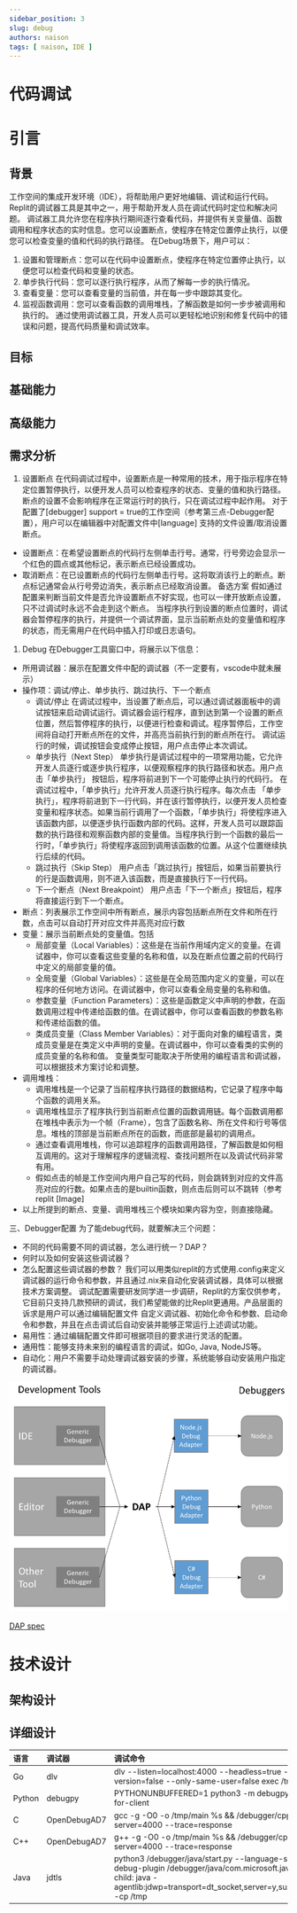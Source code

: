 ```yaml
---
sidebar_position: 3
slug: debug
authors: naison
tags: [ naison, IDE ]
---
```


# 代码调试

# 引言

## 背景

工作空间的集成开发环境（IDE），将帮助用户更好地编辑、调试和运行代码。Replit的调试器工具是其中之一，用于帮助开发人员在调试代码时定位和解决问题。
调试器工具允许您在程序执行期间逐行查看代码，并提供有关变量值、函数调用和程序状态的实时信息。您可以设置断点，使程序在特定位置停止执行，以便您可以检查变量的值和代码的执行路径。
在Debug场景下，用户可以：

1. 设置和管理断点：您可以在代码中设置断点，使程序在特定位置停止执行，以便您可以检查代码和变量的状态。
2. 单步执行代码：您可以逐行执行程序，从而了解每一步的执行情况。
3. 查看变量：您可以查看变量的当前值，并在每一步中跟踪其变化。
4. 监视函数调用：您可以查看函数的调用堆栈，了解函数是如何一步步被调用和执行的。
   通过使用调试器工具，开发人员可以更轻松地识别和修复代码中的错误和问题，提高代码质量和调试效率。

## 目标

## 基础能力

## 高级能力

## 需求分析

1. 设置断点
   在代码调试过程中，设置断点是一种常用的技术，用于指示程序在特定位置暂停执行，以便开发人员可以检查程序的状态、变量的值和执行路径。断点的设置不会影响程序在正常运行时的执行，只在调试过程中起作用。
   对于配置了[debugger] support = true的工作空间（参考第三点-Debugger配置），用户可以在编辑器中对配置文件中[language]
   支持的文件设置/取消设置断点。

- 设置断点：在希望设置断点的代码行左侧单击行号。通常，行号旁边会显示一个红色的圆点或其他标记，表示断点已经设置成功。
- 取消断点：在已设置断点的代码行左侧单击行号。这将取消该行上的断点。断点标记通常会从行号旁边消失，表示断点已经取消设置。
  备选方案
  假如通过配置来判断当前文件是否允许设置断点不好实现，也可以一律开放断点设置，只不过调试时永远不会走到这个断点。
  当程序执行到设置的断点位置时，调试器会暂停程序的执行，并提供一个调试界面，显示当前断点处的变量值和程序的状态，而无需用户在代码中插入打印或日志语句。

1. Debug
   在Debugger工具窗口中，将展示以下信息：

- 所用调试器：展示在配置文件中配的调试器（不一定要有，vscode中就未展示）
- 操作项：调试/停止、单步执行、跳过执行、下一个断点
    - 调试/停止
      在调试过程中，当设置了断点后，可以通过调试器面板中的调试按钮来启动调试运行。调试器会运行程序，直到达到第一个设置的断点位置，然后暂停程序的执行，以便进行检查和调试。程序暂停后，工作空间将自动打开断点所在的文件，并高亮当前执行到的断点所在行。
      调试运行的时候，调试按钮会变成停止按钮，用户点击停止本次调试。
    - 单步执行（Next Step）
      单步执行是调试过程中的一项常用功能，它允许开发人员逐行或逐步执行程序，以便观察程序的执行路径和状态。用户点击「单步执行」
      按钮后，程序将前进到下一个可能停止执行的代码行。
      在调试过程中，「单步执行」允许开发人员逐行执行程序。每次点击
      「单步执行」，程序将前进到下一行代码，并在该行暂停执行，以便开发人员检查变量和程序状态。如果当前行调用了一个函数，「单步执行」将使程序进入该函数内部，以便逐步执行函数内部的代码。这样，开发人员可以跟踪函数的执行路径和观察函数内部的变量值。当程序执行到一个函数的最后一行时，「单步执行」将使程序返回到调用该函数的位置。从这个位置继续执行后续的代码。
    - 跳过执行（Skip Step）
      用户点击「跳过执行」按钮后，如果当前要执行的行是函数调用，则不进入该函数，而是直接执行下一行代码。
    - 下一个断点（Next Breakpoint）
      用户点击「下一个断点」按钮后，程序将直接运行到下一个断点。
- 断点：列表展示工作空间中所有断点，展示内容包括断点所在文件和所在行数，点击可以自动打开对应文件并高亮对应行数
- 变量：展示当前断点处的变量值。包括
    - 局部变量（Local Variables）：这些是在当前作用域内定义的变量。在调试器中，你可以查看这些变量的名称和值，以及在断点位置之前的代码行中定义的局部变量的值。
    - 全局变量（Global Variables）：这些是在全局范围内定义的变量，可以在程序的任何地方访问。在调试器中，你可以查看全局变量的名称和值。
    - 参数变量（Function Parameters）：这些是函数定义中声明的参数，在函数调用过程中传递给函数的值。在调试器中，你可以查看函数的参数名称和传递给函数的值。
    - 类成员变量（Class Member Variables）：对于面向对象的编程语言，类成员变量是在类定义中声明的变量。在调试器中，你可以查看类的实例的成员变量的名称和值。
      变量类型可能取决于所使用的编程语言和调试器，可以根据技术方案讨论和调整。
- 调用堆栈：
    - 调用堆栈是一个记录了当前程序执行路径的数据结构，它记录了程序中每个函数的调用关系。
    - 调用堆栈显示了程序执行到当前断点位置的函数调用链。每个函数调用都在堆栈中表示为一个帧（Frame），包含了函数名称、所在文件和行号等信息。堆栈的顶部是当前断点所在的函数，而底部是最初的调用点。
    - 通过查看调用堆栈，你可以追踪程序的函数调用路径，了解函数是如何相互调用的。这对于理解程序的逻辑流程、查找问题所在以及调试代码非常有用。
    - 假如点击的帧是工作空间内用户自己写的代码，则会跳转到对应的文件高亮对应的行数。如果点击的是builtin函数，则点击后则可以不跳转（参考replit
      [Image]
- 以上所提到的断点、变量、调用堆栈三个模块如果内容为空，则直接隐藏。

三、Debugger配置
为了能debug代码，就要解决三个问题：

- 不同的代码需要不同的调试器，怎么进行统一？DAP？
- 何时以及如何安装这些调试器？
- 怎么配置这些调试器的参数？
  我们可以用类似replit的方式使用.config来定义调试器的运行命令和参数，并且通过.nix来自动化安装调试器，具体可以根据技术方案调整。
  调试配置需要研发同学进一步调研，Replit的方案仅供参考，它目前只支持几款预研的调试，我们希望能做的比Replit更通用。产品层面的诉求是用户可以通过编辑配置文件
  自定义调试器、初始化命令和参数、启动命令和参数，并且在点击调试后自动安装并能够正常运行上述调试功能。
- 易用性：通过编辑配置文件即可根据项目的要求进行灵活的配置。
- 通用性：能够支持未来别的编程语言的调试，如Go, Java, NodeJS等。
- 自动化：用户不需要手动处理调试器安装的步骤，系统能够自动安装用户指定的调试器。

![img.png](debug/debug_dap.png)

[DAP spec](https://microsoft.github.io/debug-adapter-protocol/)

# 技术设计

## 架构设计

## 详细设计

| 语言     | 调试器          | 调试命令                                                                                                                                                                                                                                                      |
|:-------|:-------------|:----------------------------------------------------------------------------------------------------------------------------------------------------------------------------------------------------------------------------------------------------------|
| Go     | dlv          | dlv --listen=localhost:4000 --headless=true --api-version=2 --check-go-version=false --only-same-user=false exec /tmp/main                                                                                                                                |
| Python | debugpy      | PYTHONUNBUFFERED=1 python3 -m debugpy --listen localhost:4000 --wait-for-client                                                                                                                                                                           |
| C      | OpenDebugAD7 | gcc -g -O0 -o /tmp/main %s && /debugger/cppdap/bin/OpenDebugAD7 --server=4000 --trace=response                                                                                                                                                            |
| C++    | OpenDebugAD7 | g++ -g -O0 -o /tmp/main %s && /debugger/cppdap/bin/OpenDebugAD7 --server=4000 --trace=response                                                                                                                                                            |
| Java   | jdtls        | python3 /debugger/java/start.py --language-server /debugger/java/start.sh --debug-plugin /debugger/java/com.microsoft.java.debug.plugin-0.51.1.jar<br/> child: java -agentlib:jdwp=transport=dt_socket,server=y,suspend=y,address=localhost:4000 -cp /tmp |
